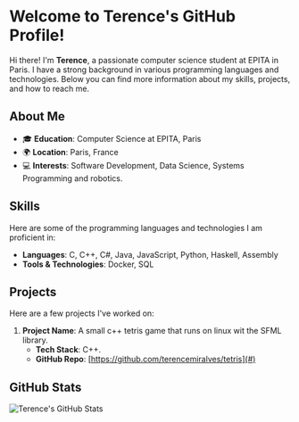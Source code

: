 # Welcome to Terence's GitHub Profile!

Hi there! I'm **Terence**, a passionate computer science student at EPITA in Paris. I have a strong background in various programming languages and technologies. Below you can find more information about my skills, projects, and how to reach me.

## About Me

- 🎓 **Education**: Computer Science at EPITA, Paris
- 🌍 **Location**: Paris, France
- 💻 **Interests**: Software Development, Data Science, Systems Programming and robotics.

## Skills

Here are some of the programming languages and technologies I am proficient in:

- **Languages**: C, C++, C#, Java, JavaScript, Python, Haskell, Assembly
- **Tools & Technologies**: Docker, SQL

## Projects

Here are a few projects I've worked on:

1. **Project Name**: A small c++ tetris game that runs on linux wit the SFML library.
   - **Tech Stack**: C++.
   - **GitHub Repo**: [https://github.com/terencemiralves/tetris](#)

## GitHub Stats

![Terence's GitHub Stats](https://github-readme-stats.vercel.app/api?username=terencemiralves&show_icons=true&theme=radical)

